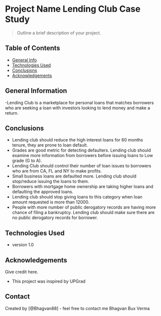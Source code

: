# Project Name Lending Club Case Study
> Outline a brief description of your project.


## Table of Contents
* [General Info](#general-information)
* [Technologies Used](#technologies-used)
* [Conclusions](#conclusions)
* [Acknowledgements](#acknowledgements)

<!-- You can include any other section that is pertinent to your problem -->

## General Information
-Lending Club is a marketplace for personal loans that matches borrowers who are seeking a loan with investors looking to lend money and make a return.

## Conclusions
- Lending club should reduce the high interest loans for 60 months tenure, they are prone to loan default.
- Grades are good metric for detecting defaulters. Lending club should examine more information from borrowers before issuing loans to Low grade (G to A).
- Lending Club should control their number of loan issues to borrowers who are from CA, FL and NY to make profits.
- Small business loans are defaulted more. Lending club should stop/reduce issuing the loans to them.
- Borrowers with mortgage home ownership are taking higher loans and defaulting the approved loans.
- Lending club should stop giving loans to this category when loan amount requested is more than 12000.
- People with more number of public derogatory records are having more chance of filing a bankruptcy. Lending club should make sure there are no public derogatory records for borrower.

## Technologies Used
- version 1.0

## Acknowledgements
Give credit here.
- This project was inspired by UPGrad 

## Contact
Created by [@Bhagvan88] - feel free to contact me Bhagvan Bux Verma
